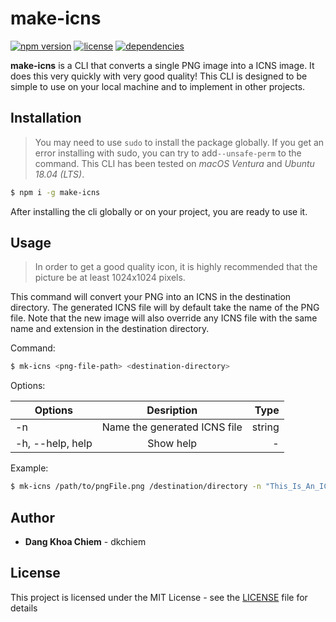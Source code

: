 # make-icns

[![npm version](https://badge.fury.io/js/make-icns.svg)](https://www.npmjs.com/package/make-icns) [![license](https://img.shields.io/github/license/dkchiem/make-icns)](https://github.com/electron-userland/electron-forge/blob/master/LICENSE) [![dependencies](https://david-dm.org/dkchiem/make-icns.svg?theme=shields.io)](https://david-dm.org/dkchiem/make-icns.svg)

**make-icns** is a CLI that converts a single PNG image into a ICNS image. It does this very quickly with very good quality! This CLI is designed to be simple to use on your local machine and to implement in other projects.

## Installation

> You may need to use `sudo` to install the package globally. If you get an error installing with sudo, you can try to add`--unsafe-perm` to the command. This CLI has been tested on _macOS Ventura_ and _Ubuntu 18.04 (LTS)_.

```bash
$ npm i -g make-icns
```

After installing the cli globally or on your project, you are ready to use it.

## Usage

> In order to get a good quality icon, it is highly recommended that the picture be at least 1024x1024 pixels.

This command will convert your PNG into an ICNS in the destination directory. The generated ICNS file will by default take the name of the PNG file. Note that the new image will also override any ICNS file with the same name and extension in the destination directory.

Command:

```bash
$ mk-icns <png-file-path> <destination-directory>
```

Options:

| Options          |          Desription          |   Type |
| ---------------- | :--------------------------: | -----: |
| -n               | Name the generated ICNS file | string |
| -h, --help, help |          Show help           |      - |

Example:

```bash
$ mk-icns /path/to/pngFile.png /destination/directory -n "This_Is_An_ICNS_File"
```

## Author

- **Dang Khoa Chiem** - dkchiem

## License

This project is licensed under the MIT License - see the [LICENSE](LICENSE) file for details
